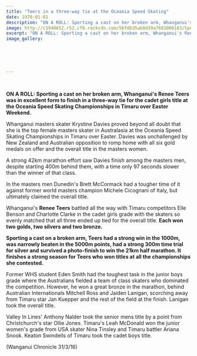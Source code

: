 ```yaml
---
title: "Teers in a three-way tie at the Oceania Speed Skating"
date: 1970-01-01
description: "ON A ROLL: Sporting a cast on her broken arm, Whanganui's Renee Teers was in excellent form to finish in a three-way tie for the cadet girls title at the Oceania Speed Skating Championships in Timaru"
image: http://c1940652.r52.cf0.rackcdn.com/56fdb35ab8d39a7681000183/Speed-Skating-Renee-Teer-fin-3rd-Oceania-Champs-31.3.16.jpg
excerpt: "ON A ROLL: Sporting a cast on her broken arm, Whanganui's Renee Teers was in excellent form to finish in a three-way tie for the cadet girls title at the Oceania Speed Skating Championships in Timaru over Easter Weekend."
image_gallery:
    
    
    
    
    
---
```


<p>&nbsp;</p>
<p><strong>ON A ROLL: Sporting a cast on her broken arm, Whanganui's Renee Teers was in excellent form to finish in a three-way tie for the cadet girls title at the Oceania Speed Skating Championships in Timaru over Easter Weekend.</strong></p>
<p>Whanganui masters skater Krystine Davies proved beyond all doubt that she is the top female masters skater in Australasia at the Oceania Speed Skating Championships in Timaru over Easter. Davies was unchallenged by New Zealand and Australian opposition to romp home with all six gold medals on offer and the overall title in the masters women.</p>
<p>A strong 42km marathon effort saw Davies finish among the masters men, despite starting 400m behind them, with a time only 97 seconds slower than the winner of that class.</p>
<p>In the masters men Dunedin's Brett McCormack had a tougher time of it against former world masters champion Michele Cicognani of Italy, but ultimately claimed the overall title.</p>
<p>Whanganui's <strong>Renee Teers</strong> battled all the way with Timaru competitors Elle Benson and Charlotte Clarke in the cadet girls grade with the skaters so evenly matched that all three ended up tied for the overall title. <strong>Each won two golds, two silvers and two bronze.</strong></p>
<p><strong>Sporting a cast on a broken arm, Teers had a strong win in the 1000m, was narrowly beaten in the 5000m points, had a strong 300m time trial for silver and survived a photo-finish to win the 21km half marathon. It finishes a strong season for Teers who won titles at all the championships she contested.</strong></p>
<p>Former WHS student Eden Smith had the toughest task in the junior boys grade where the Australians fielded a team of class skaters who dominated the competition. However, he won a great bronze in the marathon, behind Australian Internationals Mitchell Ross and Jaiden Lanigan, scorching away from Timaru star Jan Kuepper and the rest of the field at the finish. Lanigan took the overall title.</p>
<p>Valley In Lines' Anthony Nalder took the senior mens title by a point from Christchurch's star Ollie Jones. Timaru's Leah McDonald won the junior women's grade from USA skater Nina Tinsley and Timaru battler Ariana Snook. Keaton Swindells of Timaru took the cadet boys title.</p>
<p>(Wanganui Chronicle 31/3/16)</p>

